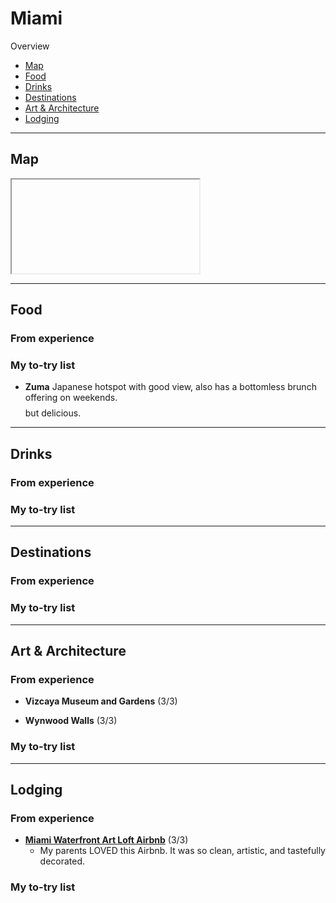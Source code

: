 # Miami

Overview

- [Map](#map)
- [Food](#food)
- [Drinks](#drinks)
- [Destinations](#destinations)
- [Art & Architecture](#art--architecture)
- [Lodging](#lodging)

-----

## Map

<iframe></iframe>

-----

## Food

### From experience

### My to-try list

- **Zuma** Japanese hotspot with good view, also has a bottomless brunch offering on weekends. $$$$ but delicious. 

-----

## Drinks

### From experience

### My to-try list

-----

## Destinations

### From experience

### My to-try list

-----

## Art & Architecture

### From experience

- **Vizcaya Museum and Gardens** (3/3)

- **Wynwood Walls** (3/3)

### My to-try list

-----

## Lodging

### From experience

- **[Miami Waterfront Art Loft Airbnb](https://www.airbnb.com/rooms/4223809)** (3/3)
    - My parents LOVED this Airbnb. It was so clean, artistic, and tastefully decorated. 

### My to-try list
